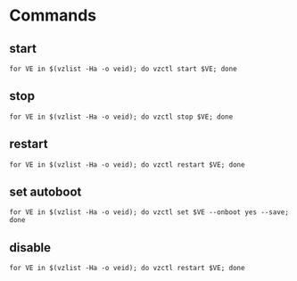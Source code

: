 <!-- TITLE: OpenVZ Bulk Commands -->
<!-- SUBTITLE: A quick summary of Bulk Commands -->

# Commands
## start
```
for VE in $(vzlist -Ha -o veid); do vzctl start $VE; done
```

## stop
```
for VE in $(vzlist -Ha -o veid); do vzctl stop $VE; done
```

## restart
```
for VE in $(vzlist -Ha -o veid); do vzctl restart $VE; done
```


## set autoboot
```
for VE in $(vzlist -Ha -o veid); do vzctl set $VE --onboot yes --save; done
```


## disable
```
for VE in $(vzlist -Ha -o veid); do vzctl restart $VE; done
```
